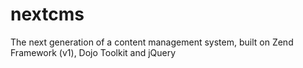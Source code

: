 nextcms
=======

The next generation of a content management system, built on Zend Framework (v1), Dojo Toolkit and jQuery
